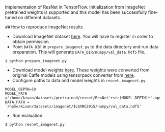 Implementation of ResNet in TensorFlow.
Initialization from ImageNet pretrained weights is supported and this model
has been successfully fine-tuned on different datasets.

##How to reproduce ImageNet results
* Download ImageNet dataset [here](http://www.image-net.org/challenges/LSVRC/2015/).
You will have to register in order to obtain permission.
* Point `DATA_DIR` in `prepare_imagenet.py` to the data directory and run data preparation.
This will generate `DATA_DIR/numpy/val_data.hdf5` file.
```
$ python prepare_imagenet.py
```
* Download model weights [here](http://elbereth.zemris.fer.hr/kivan/resnet/).
These weights were converted from original Caffe models using
tensorpack converter from [here](https://github.com/ppwwyyxx/tensorpack/tree/master/examples/ResNet).
* Configure paths to data and model weights in `resnet_imagenet.py`
```
MODEL_DEPTH=50
MODEL_PATH ='/home/kivan/datasets/pretrained/resnet/ResNet'+str(MODEL_DEPTH)+'.npy'
DATA_PATH = '/home/kivan/datasets/imagenet/ILSVRC2015/numpy/val_data.hdf5'
```
* Run evaluation:
```
$ python resnet_imagenet.py
```
